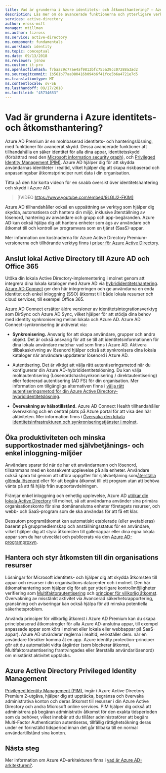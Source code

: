 ```yaml
---
title: Vad är grunderna i Azure identitets- och åtkomsthantering? – Azure Active Directory | Microsoft Docs
description: Läs mer om de avancerade funktionerna och ytterligare verktyg som är tillgängliga med Azure Active Directory Premium-versionerna.
services: active-directory
author: eross-msft
manager: mtillman
ms.author: lizross
ms.service: active-directory
ms.component: fundamentals
ms.workload: identity
ms.topic: conceptual
ms.date: 09/13/2018
ms.reviewer: jsnow
ms.custom: it-pro
ms.openlocfilehash: f7baa29c77ae4af9813bfc755a39cc07288a3ad2
ms.sourcegitcommit: 1b561b77aa080416b094b6f41fce5b6a4721e7d5
ms.translationtype: MT
ms.contentlocale: sv-SE
ms.lasthandoff: 09/17/2018
ms.locfileid: "45734683"
---
```

# <a name="what-are-the-fundamentals-of-azure-identity-and-access-management"></a>Vad är grunderna i Azure identitets- och åtkomsthantering?
Azure AD Premium är en molnbaserad identitets- och hanteringslösning, med funktioner för avancerat skydd. Dessa avancerade funktioner att tillhandahålla en säker identitet för alla dina appar, identitetsskydd (förbättrad med den [Microsoft information security graph](https://www.microsoft.com/security/intelligence)), och [Privileged Identity Management (PIM)](../privileged-identity-management/pim-configure.md). Azure AD hjälper dig för att skydda användarnas identiteter i realtid, vilket hjälper dig att skapa riskbaserad och anpassningsbar åtkomstprinciper runt data i din organisation.

Titta på den här korta videon för en snabb översikt över identitetshantering och skydd i Azure AD:
>[!VIDEO https://www.youtube.com/embed/9LGIJ2-FKIM]

Azure AD tillhandahåller också en uppsättning av verktyg som hjälper dig skydda, automatisera och hantera din miljö, inklusive återställning av lösenord, hantering av användare och grupp och app-begäranden. Azure AD kan också hjälpa dig att hantera enheter som ägs av användare och åtkomst till och kontroll av programvara som en tjänst (SaaS)-appar.

Mer information om kostnaderna för Azure Active Directory Premium-versionerna och tillhörande verktyg finns i [priser för Azure Active Directory](https://azure.microsoft.com/pricing/details/active-directory/).

## <a name="connect-on-premises-active-directory-with-azure-ad-and-office-365"></a>Anslut lokal Active Directory till Azure AD och Office 365
Utöka din lokala Active Directory-implementering i molnet genom att integrera dina lokala kataloger med Azure AD via [hybrididentitetshantering](https://aka.ms/aadframework). [Azure AD Connect](../connect/active-directory-aadconnect.md) ger den här integreringen och ge användarna en enda identitet och enkel inloggning (SSO) åtkomst till både lokala resurser och cloud services, till exempel Office 365.

Azure AD Connect ersätter äldre versioner av identitetsintegrationsverktyg som DirSync och Azure AD Sync, vilket hjälper för att stödja dina behov med identity synkronisering mellan lokala och Azure AD. Azure AD Connect-synkronisering är aktiverat via:

- **Synkronisering.** Ansvarig för att skapa användare, grupper och andra objekt. Det är också ansvarig för att se till att identitetsinformationen för dina lokala användare matchar vad som finns i Azure AD. Aktivera tillbakaskrivning av lösenord hjälper också att synkronisera dina lokala kataloger när användare uppdaterar lösenord i Azure AD.

- Autentisering. Det är viktigt att välja rätt autentiseringsmetod när du konfigurerar din Azure AD-hybrididentitetslösning. Du kan välja molnautentisering (Lösenordshashsynkronisering / direktautentisering) eller federerad autentisering (AD FS) för din organisation. Mer information om tillgängliga alternativen finns i [välja rätt autentiseringsmetod för din Azure Active Directory-hybrididentitetslösning](https://aka.ms/auth-options).

- **Övervakning av hälsotillstånd.** Azure AD Connect Health tillhandahåller övervakning och en central plats på Azure portal för att visa den här aktiviteten. Mer information finns i [Övervaka den lokala identitetsinfrastrukturen och synkroniseringstjänster i molnet](../connect-health/active-directory-aadconnect-health.md).

## <a name="increase-productivity-and-reduce-helpdesk-costs-with-self-service-and-single-sign-on-experiences"></a>Öka produktiviteten och minska supportkostnader med självbetjänings- och enkel inloggning-miljöer
Användare sparar tid när de har ett användarnamn och lösenord, tillsammans med en konsekvent upplevelse på alla enheter. Användare också spara tid genom att utföra uppgifter för självbetjäning som[återställa glömda lösenord](../user-help/active-directory-passwords-update-your-own-password.md) eller för att begära åtkomst till ett program utan att behöva vänta på att få hjälp från supportavdelningen.

Främjar enkel inloggning och enhetlig upplevelse, Azure AD [utökar din lokala Active Directory](../connect/active-directory-aadconnect.md) till molnet, så att användarna använder sina primära organisationskonto för sina domänanslutna enheter företagets resurser, och webb- och SaaS-program som de ska användas för att få ett klar. 

Dessutom programåtkomst kan automatiskt etablerade (eller avetableras) baserat på gruppmedlemskap och anställningsstatus för en användare, vilket hjälper dig att styra åtkomsten till galleriappar eller dina egna lokala appar som du har utvecklat och publicerats via den [Azure AD-programproxyn](../manage-apps/application-proxy.md).

## <a name="manage-and-control-access-to-your-organizational-resources"></a>Hantera och styr åtkomsten till din organisations resurser
Lösningar för Microsoft identitets- och hjälper dig att skydda åtkomsten till appar och resurser i din organisations datacenter och i molnet. Den här åtkomsthantering som hjälper dig för att ger ytterligare kontrollmöjligheter verifiering som [Multifaktorautentisering](../authentication/concept-mfa-howitworks.md) och [principer för villkorlig åtkomst](../conditional-access/overview.md). Övervakning av misstänkt aktivitet via Avancerad säkerhetsrapportering, granskning och aviseringar kan också hjälpa för att minska potentiella säkerhetsproblem.

Använda principer för villkorlig åtkomst i Azure AD Premium kan du skapa principbaserad åtkomstregler för alla Azure AD-anslutna appar, till exempel anpassade appar som körs i molnet eller lokala eller webbappar på SaaS-appar). Azure AD utvärderar reglerna i realtid, verkställer dem. när en användare försöker komma åt en app. Azure identity protection-principer gör att du automatiskt vidta åtgärder (som blockerar åtkomst, Multifaktorautentisering framtvingades eller återställa användarlösenord) om misstänkt aktivitet upptäcks.

## <a name="azure-active-directory-privileged-identity-management"></a>Azure Active Directory Privileged Identity Management
[Privileged Identity Management (PIM)](../privileged-identity-management/pim-getting-started.md), ingår i Azure Active Directory Premium 2-utgåva, hjälper dig att upptäcka, begränsa och övervaka administrativa konton och deras åtkomst till resurser i din Azure Active Directory och andra Microsoft online services. PIM hjälper dig också att administrera på begäran administrativ åtkomst för den exakta tidsperioden som du behöver, vilket innebär att du tillåter administratörer att begära Multi-Factor Authentication autentiseras, tillfällig rättighetsökning deras under en förinställd tidsperiod innan det går tillbaka till en normal användartillstånd sina konton.

## <a name="next-steps"></a>Nästa steg
Mer information om Azure AD-arkitekturen finns i [vad är Azure AD-arkitekturen?](active-directory-architecture.md).
